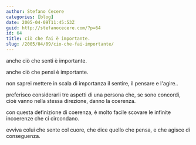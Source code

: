 ```yaml
---
author: Stefano Cecere
categories: [blog]
date: 2005-04-09T11:45:53Z
guid: http://stefanocecere.com/?p=64
id: 64
title: ciò che fai è importante.
slug: /2005/04/09/cio-che-fai-importante/
---
```


anche ciò che senti è importante.

anche ciò che pensi è importante.

non saprei mettere in scala di importanza il sentire, il pensare e l'agire..

preferisco considerarli tre aspetti di una persona che, se sono concordi, cioè vanno nella stessa direzione, danno la coerenza.

con questa definizione di coerenza, è molto facile scovare le infinite incoerenze che ci circondano.

evviva colui che sente col cuore, che dice quello che pensa, e che agisce di conseguenza.